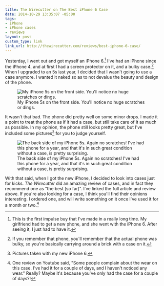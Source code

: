 ```yaml
---
title: The Wirecutter on The Best iPhone 6 Case
date: 2014-10-29 13:35:07 -05:00
tags:
- iPhone
- iPhone cases
- reviews
layout: post
custom_type: link
link_url: http://thewirecutter.com/reviews/best-iphone-6-case/
---
```


Yesterday, I went out and got myself an iPhone 6.[^1] I've had an iPhone since the iPhone 4, and at first I had a screen protector on it, and a bulky case.[^2] When I upgraded to an 5s last year, I decided that I wasn't going to use a case anymore. I wanted it naked so as to not devalue the beauty and design of the phone.

<figure class="extendout">
  <img src="{{ site.url }}/uploads/2014/10/iPhone5s-front.jpg" alt="My iPhone 5s on the front side. You'll notice no huge scratches or dings.">
  <figcaption>My iPhone 5s on the front side. You'll notice no huge scratches or dings.</figcaption>
</figure>

It wasn't that bad. The phone did pretty well on some minor drops. I made it a point to treat the phone as if it had a case, but still take care of it as much as possible. In my opinion, the phone still looks pretty great, but I've included some pictures[^3] for you to judge yourself.

<figure class="alignright">
  <img src="{{ site.url }}/uploads/2014/10/iPhone5s-back.jpg" alt="The back side of my iPhone 5s. Again no scratches! I've had this phone for a year, and that it's in such great condition without a case, is pretty surprising.">
  <figcaption>The back side of my iPhone 5s. Again no scratches! I've had this phone for a year, and that it's in such great condition without a case, is pretty surprising.</figcaption>
</figure>

With that said, when I got the new iPhone, I decided to look into cases just for kicks. *The Wirecutter* did an amazing review of cases, and in fact they recommend one as "the best (so far)". I've linked the full article and review above. If you're also looking for a case, I think you'll find their opinions interesting. I ordered one, and will write something on it once I've used it for a month or two.[^4]

[^1]: This is the first impulse buy that I've made in a really long time. My girlfriend had to get a new phone, and she went with the iPhone 6. After seeing it, I just had to have it.

[^2]: If you remember that phone, you'll remember that the actual phone was bulky, so you're basically carrying around a brick with a case on it.

[^3]: Pictures taken with my new iPhone 6.

[^4]: One review on Youtube said, "Some people complain about the wear on this case. I've had it for a couple of days, and I haven't noticed any wear." Really? Maybe it's because you've only had the case for a couple of days?!
